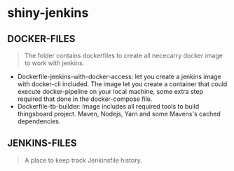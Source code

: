 # shiny-jenkins

## DOCKER-FILES
> The folder contains dockerfiles to create all nececarry docker image to work with jenkins.
- Dockerfile-jenkins-with-docker-access: let you create a jenkins image with docker-cli included. The image let you create a 
container that could execute docker-pipeline on your local machine, some extra step required that done in the docker-compose file.
- Dockerfile-tb-builder: Image includes all required tools to build thingsboard project. Maven, Nodejs, Yarn and some Mavens's cached dependencies.

## JENKINS-FILES
> A place to keep track Jenkinsfile history.